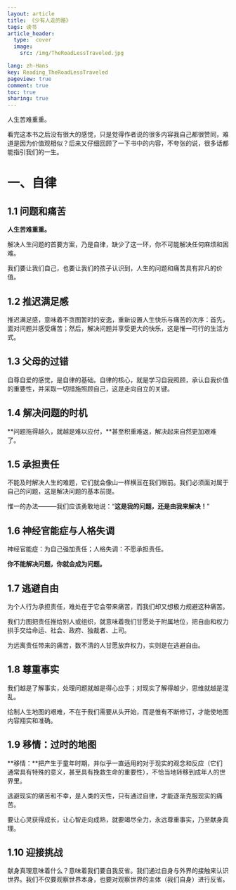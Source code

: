 ```yaml
---
layout: article
title: 《少有人走的路》
tags: 读书
article_header:
  type:  cover
  image:
    src: /img/TheRoadLessTraveled.jpg

lang: zh-Hans
key: Reading_TheRoadLessTraveled
pageview: true
comment: true
toc: true
sharing: true
---
```


人生苦难重重。

看完这本书之后没有很大的感觉，只是觉得作者说的很多内容我自己都很赞同，难道是因为价值观相似？后来又仔细回顾了一下书中的内容，不夸张的说，很多话都能指引我们的一生。

# 一、自律

## 1.1 问题和痛苦

**人生苦难重重。**

解决人生问题的首要方案，乃是自律，缺少了这一环，你不可能解决任何麻烦和困难。

我们要让我们自己，也要让我们的孩子认识到，人生的问题和痛苦具有非凡的价值。

## 1.2 推迟满足感

推迟满足感，意味着不贪图暂时的安逸，重新设置人生快乐与痛苦的次序：首先，面对问题并感受痛苦；然后，解决问题并享受更大的快乐，这是惟一可行的生活方式。

## 1.3 父母的过错

自尊自爱的感觉，是自律的基础。自律的核心，就是学习自我照顾，承认自我价值的重要性，并采取一切措施照顾自己，这是走向自立的关键。

## 1.4 解决问题的时机

**问题拖得越久，就越是难以应付，**甚至积重难返，解决起来自然更加艰难了。

## 1.5 承担责任

不能及时解决人生的难题，它们就会像山一样横亘在我们眼前。我们必须面对属于自己的问题，这是解决问题的基本前提。

惟一的办法———我们应该勇敢地说：“**这是我的问题，还是由我来解决！**”

## 1.6 神经官能症与人格失调

神经官能症：为自己强加责任；人格失调：不愿承担责任。

**你不能解决问题，你就会成为问题。**

## 1.7 逃避自由

为个人行为承担责任，难处在于它会带来痛苦，而我们却又想极力规避这种痛苦。

我们力图把责任推给别人或组织，就意味着我们甘愿处于附属地位，把自由和权力拱手交给命运、社会、政府、独裁者、上司。

为远离责任带来的痛苦，数不清的人甘愿放弃权力，实则是在逃避自由。

## 1.8 尊重事实

我们越是了解事实，处理问题就越是得心应手；对现实了解得越少，思维就越是混乱。

绘制人生地图的艰难，不在于我们需要从头开始，而是惟有不断修订，才能使地图内容翔实和准确。

## 1.9 移情：过时的地图

**移情：**把产生于童年时期，并似乎一直适用的对于现实的观念和反应（它们通常具有特殊的意义，甚至具有挽救生命的重要性），不恰当地转移到成年人的世界里。

逃避现实的痛苦和不幸，是人类的天性，只有通过自律，才能逐渐克服现实的痛苦。

要让心灵获得成长，让心智走向成熟，就要竭尽全力，永远尊重事实，乃至献身真理。

## 1.10 迎接挑战

献身真理意味着什么？意味着我们要自我反省。我们通过自身与外界的接触来认识世界。我们不仅要观察世界本身，也要对观察世界的主体（我们自身）进行反省。

